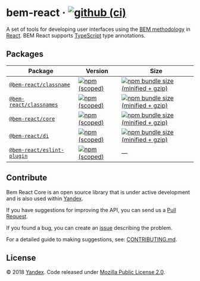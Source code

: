 # bem-react &middot; [![github (ci)](https://github.com/bem/bem-react/workflows/ci/badge.svg?branch=master)](https://github.com/bem/bem-react/workflows/ci/badge.svg?branch=master)

A set of tools for developing user interfaces using the [BEM methodology](https://en.bem.info) in [React](https://github.com/facebook/react). BEM React supports [TypeScript](https://www.typescriptlang.org/index.html) type annotations.

## Packages

| Package                                              | Version                                                                                                                              | Size                                                                                                                                                                  |
| ---------------------------------------------------- | ------------------------------------------------------------------------------------------------------------------------------------ | --------------------------------------------------------------------------------------------------------------------------------------------------------------------- |
| [`@bem-react/classname`](packages/classname)         | [![npm (scoped)](https://img.shields.io/npm/v/@bem-react/classname.svg)](https://www.npmjs.com/package/@bem-react/classname)         | [![npm bundle size (minified + gzip)](https://img.shields.io/bundlephobia/minzip/@bem-react/classname.svg)](https://bundlephobia.com/result?p=@bem-react/classname)   |
| [`@bem-react/classnames`](packages/classnames)       | [![npm (scoped)](https://img.shields.io/npm/v/@bem-react/classnames.svg)](https://www.npmjs.com/package/@bem-react/classnames)       | [![npm bundle size (minified + gzip)](https://img.shields.io/bundlephobia/minzip/@bem-react/classnames.svg)](https://bundlephobia.com/result?p=@bem-react/classnames) |
| [`@bem-react/core`](packages/core)                   | [![npm (scoped)](https://img.shields.io/npm/v/@bem-react/core.svg)](https://www.npmjs.com/package/@bem-react/core)                   | [![npm bundle size (minified + gzip)](https://img.shields.io/bundlephobia/minzip/@bem-react/core.svg)](https://bundlephobia.com/result?p=@bem-react/core)             |
| [`@bem-react/di`](packages/di)                       | [![npm (scoped)](https://img.shields.io/npm/v/@bem-react/di.svg)](https://www.npmjs.com/package/@bem-react/di)                       | [![npm bundle size (minified + gzip)](https://img.shields.io/bundlephobia/minzip/@bem-react/di.svg)](https://bundlephobia.com/result?p=@bem-react/di)                 |
| [`@bem-react/eslint-plugin`](packages/eslint-plugin) | [![npm (scoped)](https://img.shields.io/npm/v/@bem-react/eslint-plugin.svg)](https://www.npmjs.com/package/@bem-react/eslint-plugin) | —                                                                                                                                                                     |

## Contribute

Bem React Core is an open source library that is under active development and is also used within [Yandex](https://yandex.com/company/).

If you have suggestions for improving the API, you can send us a [Pull Request](https://github.com/bem/bem-react-core/pulls).

If you found a bug, you can create an [issue](https://github.com/bem/bem-react-core/issues) describing the problem.

For a detailed guide to making suggestions, see: [CONTRIBUTING.md](CONTRIBUTING.md).

## License

© 2018 [Yandex](https://yandex.com/company/). Code released under [Mozilla Public License 2.0](LICENSE.md).
